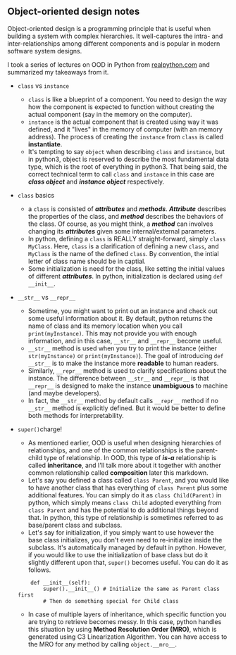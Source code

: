 Object-oriented design notes
----

Object-oriented design is a programming principle that is useful when building a system with complex hierarchies. It well-captures the intra- and inter-relationships among different components and is popular in modern software system designs.

I took a series of lectures on OOD in Python from [realpython.com](https://realpython.com/learning-paths/object-oriented-programming-oop-python/) and summarized my takeaways from it.

* ```class``` vs ```instance```
  * ```class``` is like a blueprint of a component. You need to design the way how the component is expected to function without creating the actual component (say in the memory on the computer).
  * ```instance``` is the actual component that is created using way it was defined, and it "lives" in the memory of computer (with an memory address). The process of creating the ```instance``` from ```class``` is called **instantiate**.
  * It's tempting to say ```object``` when describing ```class``` and ```instance```, but in python3, object is reserved to describe the most fundamental data type, which is the root of everything in python3. That being said, the correct technical term to call ```class``` and ```instance``` in this case are ***class object*** and ***instance object*** respectively.

* ```class``` basics
  * a ```class``` is consisted of ***attributes*** and ***methods***. ***Attribute*** describes the properties of the class, and ***method*** describes the behaviors of the class. Of course, as you might think, a ***method*** can involves changing its ***attributes*** given some internal/external parameters.
  * In python, defining a ```class``` is REALLY straight-forward, simply ```class MyClass```. Here, ```class``` is a clarification of defining a new ```class```, and ```MyClass``` is the name of the defined ```class```. By convention, the intial letter of class name should be in captial.
  * Some initialization is need for the class, like setting the initial values of different ***attributes***. In python, initialization is declared using ```def __init__```.

* ```__str__``` vs ```__repr__```
  * Sometime, you might want to print out an instance and check out some useful information about it. By default, python returns the name of class and its memory location when you call ```print(myInstance)```. This may not provide you with enough information, and in this case, ```__str__``` and ```__repr__``` become useful.
  * ```__str__``` method is used when you try to print the instance (either ```str(myInstance)``` or ```print(myInstance)```). The goal of introducing ```def __str__``` is to make the instance more **readable** to human readers. 
  * Similarly, ```__repr__``` method is used to clarify specifications about the instance. The difference between ```__str__``` and ```__repr__``` is that ```__repr__``` is designed to make the instance **unambiguous** to machine (and maybe developers).
  * In fact, the ```__str__``` method by default calls ```__repr__``` method if no ```__str__``` method is explicitly defined. But it would be better to define both methods for interpretability.

* ```super()```charge!
  * As mentioned earlier, OOD is useful when designing hierarchies of relationships, and one of the common relationships is the parent-child type of relationship. In OOD, this type of ***is-a*** relationship is called **inheritance**, and I'll talk more about it together with another common relationship called **composition** later this markdown.
  * Let's say you defined a class called ```class Parent```, and you would like to have another class that has everything of ```class Parent``` plus some additional features. You can simply do it as ```class Child(Parent)``` in python, which simply means ```class Child``` adopted everything from ```class Parent``` and has the potential to do additional things beyond that. In python, this type of relationship is sometimes referred to as base/parent class and subclass.
  * Let's say for initialization, if you simply want to use however the base class initializes, you don't even need to re-initialize inside the subclass. It's automatically managed by default in python. However, if you would like to use the initialization of base class but do it slightly different upon that, ```super()``` becomes useful. You can do it as follows.

  ```class Child(Parent):
      def __init__(self):
          super().__init__() # Initialize the same as Parent class first
          # Then do something special for Child class
  ```
  
  * In case of multiple layers of inheritance, which specific function you are trying to retrieve becomes messy. In this case, python handles this situation by using **Method Resolution Order (MRO)**, which is generated using C3 Linearization Algorithm. You can have access to the MRO for any method by calling ```object.__mro__```.
